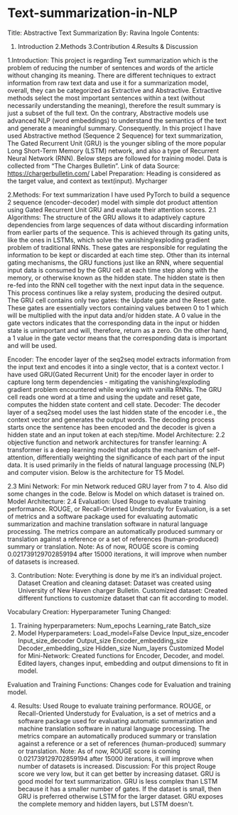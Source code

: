 # Text-summarization-in-NLP

Title: Abstractive Text Summarization
By: Ravina Ingole
Contents:
1. Introduction
2.Methods
3.Contribution
4.Results & Discussion

1.Introduction:
This project is regarding Text summarization which is the problem of reducing the number of sentences
and words of the article without changing its meaning. There are different techniques to extract information
from raw text data and use it for a summarization model, overall, they can be categorized
as Extractive and Abstractive. Extractive methods select the most important sentences within a text
(without necessarily understanding the meaning), therefore the result summary is just a subset of the full
text. On the contrary, Abstractive models use advanced NLP (word embeddings) to understand the
semantics of the text and generate a meaningful summary. Consequently.
In this project I have used Abstractive method (Sequence 2 Sequence) for text summarization, The Gated
Recurrent Unit (GRU) is the younger sibling of the more popular Long Short-Term Memory (LSTM)
network, and also a type of Recurrent Neural Network (RNN). Below steps are followed for training model.
Data is collected from “The Charges Bulletin”.
Link of data Source: https://chargerbulletin.com/
Label Preparation: Heading is considered as the target value, and context as text(input).
Mycharger


2.Methods:
For text summarization I have used PyTorch to build a sequence 2 sequence (encoder-decoder) model with simple dot product attention using Gated Recurrent Unit GRU and evaluate their attention scores.
2.1 Algorithms:
The structure of the GRU allows it to adaptively capture dependencies from large sequences of data without discarding information from earlier parts of the sequence. This is achieved through its gating units, like the ones in LSTMs, which solve the vanishing/exploding gradient problem of traditional RNNs. These gates are responsible for regulating the information to be kept or discarded at each time step.
Other than its internal gating mechanisms, the GRU functions just like an RNN, where sequential input data is consumed by the GRU cell at each time step along with the memory, or otherwise known as the hidden state. The hidden state is then re-fed into the RNN cell together with the next input data in the sequence. This process continues like a relay system, producing the desired output.
The GRU cell contains only two gates: the Update gate and the Reset gate. These gates are essentially vectors containing values between 0 to 1 which will be multiplied with the input data and/or hidden state. A 0 value in the gate vectors indicates that the corresponding data in the input or hidden state is unimportant and will, therefore, return as a zero. On the other hand, a 1 value in the gate vector means that the corresponding data is important and will be used.

Encoder: The encoder layer of the seq2seq model extracts information from the input text and encodes it into a single vector, that is a context vector. I have used GRU(Gated Recurrent Unit) for the encoder layer in order to capture long term dependencies - mitigating the vanishing/exploding gradient problem encountered while working with vanilla RNNs. The GRU cell reads one word at a time and using the update and reset gate, computes the hidden state content and cell state.
Decoder: The decoder layer of a seq2seq model uses the last hidden state of the encoder i.e., the context vector and generates the output words. The decoding process starts once the sentence has been encoded and the decoder is given a hidden state and an input token at each step/time.
Model Architecture:
2.2 objective function and network architectures for transfer learning:
A transformer is a deep learning model that adopts the mechanism of self-attention, differentially weighting the significance of each part of the input data. It is used primarily in the fields of natural language processing (NLP) and computer vision. Below is the architecture for T5 Model.

2.3 Mini Network:
For min Network reduced GRU layer from 7 to 4. Also did some changes in the code. Below is Model on which dataset is trained on.
Model Architecture:
2.4 Evaluation:
Used Rouge to evaluate training performance. ROUGE, or Recall-Oriented Understudy for Evaluation, is a set of metrics and a software package used for evaluating automatic summarization and machine translation software in natural language processing. The metrics compare an automatically produced summary or translation against a reference or a set of references (human-produced) summary or translation.
Note: As of now, ROUGE score is coming 0.021739129702859194 after 15000 iterations, it will improve when number of datasets is increased.

3. Contribution:
Note: Everything is done by me it’s an individual project.
Dataset Creation and cleaning dataset:
Dataset was created using University of New Haven charger Bulletin.
Customized dataset:
Created different functions to customize dataset that can fit according to model.

Vocabulary Creation:
Hyperparameter Tuning Changed:
1. Training hyperparameters:
Num_epochs
Learning_rate
Batch_size
2. Model Hyperparameters:
Load_model=False
Device
Input_size_encoder
Input_size_decoder
Output_size
Encoder_embedding_size
Decoder_embedding_size
Hidden_size
Num_layers
Customized Model for Mini-Network:
Created functions for Encoder, Decoder, and model. Edited layers, changes input, embedding and output dimensions to fit in model.

Evaluation and Training Functions:
Changes code for Evaluation and training model.

4. Results:
Used Rouge to evaluate training performance. ROUGE, or Recall-Oriented Understudy for Evaluation, is a set of metrics and a software package used for evaluating automatic summarization and machine translation software in natural language processing. The metrics compare an automatically produced summary or translation against a reference or a set of references (human-produced) summary or translation.
Note: As of now, ROUGE score is coming 0.021739129702859194 after 15000 iterations, it will improve when number of datasets is increased.
Discussion:
For this project Rouge score we very low, but it can get better by increasing dataset. GRU is good model for text summarization. GRU is less complex than LSTM because it has a smaller number of gates. If the dataset is small, then GRU is preferred otherwise LSTM for the larger dataset. GRU exposes the complete memory and hidden layers, but LSTM doesn't.
